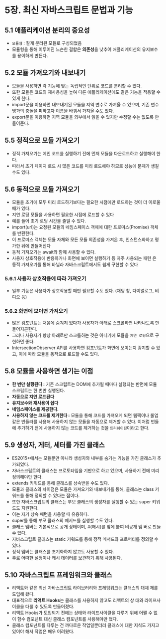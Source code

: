 # 5장. 최신 자바스크립트 문법과 기능

## 5.1 애플리케이션 분리의 중요성

- `모듈형` : 잘게 분리된 모듈로 구성되었음
- 모듈형을 통해 이루어진 느슨한 결합은 **의존성**을 낮추어 애플리케이션의 유지보수를 용이하게 만든다.

## 5.2 모듈 가져오기와 내보내기

- 모듈을 사용하면 각 기능에 맞는 독립적인 단위로 코드를 분리할 수 있다.
- 또한 모듈은 코드의 재사용성을 높여 다른 애플리케이션에도 같은 기능을 적용할 수 있게 한다.
- import문을 이용하면 내보내기된 모듈을 지역 변수로 가져올 수 있으며, 기존 변수명과의 충돌을 피하고자 이름을 바꿔서 가져올 수도 있다.
- export문을 이용하면 지역 모듈을 외부에서 읽을 수 있지만 수정할 수는 없도록 만들어준다.

## 5.5 정적으로 모듈 가져오기

- 정적 가져오기는 메인 코드를 실행하기 전에 먼저 모듈을 다운로드하고 실행해야 한다.
- 따라서 초기 페이지 로드 시 많은 코드를 미리 로드해야 하므로 성능에 문제가 생길 수도 있다.

## 5.6 동적으로 모듈 가져오기

- 모듈을 초기에 모두 미리 로드하기보다는 필요한 시점에만 로드하는 것이 더 이로울 때가 있다.
- 지연 로딩 모듈을 사용하면 필요한 시점에 로드할 수 있다
- 예를 들어 초기 로딩 시간을 줄일 수 있다.
- import(url)는 요청된 모듈의 네임스페이스 객체에 대한 프로미스(Promise) 객체를 반환한다.
- 이 프로미스 객체는 모듈 자체와 모든 모듈 의존성을 가져온 후, 인스턴스화하고 평가한 뒤에 만들어진다
- 동적 가져오기는 await와 함께 사용할 수 있다.
- 사용자 상호작용에 반응하거나 화면에 보이면 실행하기 등 자주 사용되는 패턴
은 동적 가져오기를 통해 바닐라 자바스크립트에서도 쉽게 구현할 수 있다

### 5.6.1 사용자 상호작용에 따라 가져오기

- 일부 기능은 사용자가 상호작용할 때만 필요할 수도 있다. (채팅 창, 다이얼로그, 비디오 등)

### 5.6.2 화면에 보이면 가져오기

- 많은 컴포넌트는 처음에 숨겨져 있다가 사용자가 아래로 스크롤하면 나타나도록 만들어지곤한다.
- 그러나 사용자가 항상 아래로만 스크롤하는 것은 아니기에 모듈을 `지연 로딩`으로 구현하면 좋다.
- IntersectionObserver API를 사용하면 컴포넌트가 화면에 보이는지 감지할 수 있고, 이에 따라 모듈을 동적으로 로드할 수도 있다.

## 5.8 모듈을 사용하면 생기는 이점

- **한 번만 실행된다 :** 기존 스크립트는 DOM에 추가될 때마다 실행되는 반면에 모듈 스크립트는 한 번만 실행된다.
- **자동으로 지연 로드된다**
- **유지보수와 재사용이 쉽다**
- **네임스페이스를 제공한다.**
- **사용하지 않는 코드를 제거한다 :** 모듈을 통해 코드를 가져오게 되면 웹팩이나 롤업 같은 번들러를 사용해 사용하지 않는 모듈을 자동으로 제거할 수 있다. 이처럼 번들에 추가하기 전에 사용하지 않는 코드를 제거하는 것을 `트리쉐이킹`이라고 한다.

## 5.9 생성자, 게터, 세터를 가진 클래스

- ES2015+에서는 모듈뿐만 아니라 생성자와 내부를 숨기는 기능을 가진 클래스가 추가되었다.
- 자바스크립트의 클래스는 프로토타입을 기반으로 하고 있으며, 사용하기 전에 미리 정의해야만 한다.
- extends 키워드를 통해 클래스를 상속받을 수도 있다.
- 모듈과 클래스의 차이점은 모듈은 가져오기와 내보내기를 통해, 클래스는 class 키워드를 통해 정의할 수 있다는 점이다.
- 또한 자바스크립트의 클래스는 부모 클래스의 생성자를 실행할 수 있는 super 키워드도 지원한다.
- 이는 자기 상속 패턴을 사용할 때 유용하다.
- super를 통해 부모 클래스의 메서드를 실행할 수도 있다.
- 클래스 멤버는 기본적으로 공개 상태이며, #(해시)를 앞에 붙여 비공개 멤
버로 만들 수 있다.
- 자바스크립트 클래스는 static 키워드를 통해 정적 메서드와 프로퍼티를 정의할 수 있다.
- 정적 멤버는 클래스를 초기화하지 않고도 사용할 수 있다.
- 주로 어떠한 설정이나 캐시 데이터를 보관하기 위해 사용된다.

## 5.10 자바스크립트 프레임워크와 클래스

- 리액트와 같은 최신 자바스크립트 라이브러리와 프레임워크는 클래스의 대체
제를 도입해 왔다.
- 대표적으로 **리액트 Hooks**는 클래스를 사용하지 않고도 리액트의 상
태와 라이프사이클을 다룰 수 있도록 만들어졌다.
- 리액트 Hooks가 도입되기 전에는 상태와 라이프사이클을 다루기 위해 어쩔 수 없이 함수 컴포넌트 대신 클래스 컴포넌트를 사용해야만 했다.
- 클래스 컴포넌트를 다루는 건 까다로운 작업일뿐더러 클래스에 대한 지식도 가지고 있어야 해서 작업은 매우 어려웠다.

# 